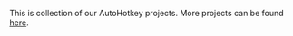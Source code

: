 This is collection of our AutoHotkey projects. More projects can be found [here](https://github.com/Hakerh400/autohotkey-projects/releases).